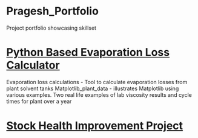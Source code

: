 # Pragesh_Portfolio
Project portfolio showcasing skillset

# [Python Based Evaporation Loss Calculator](https://github.com/TheProcessBoy/Evaporation-Loss-Calculations)
Evaporation loss calculations - Tool to calculate evaporation losses from plant solvent tanks Matplotlib_plant_data - illustrates Matplotlib using various examples. Two real life examples of lab viscosity results and cycle times for plant over a year

# [Stock Health Improvement Project ]([https://github.com/TheProcessBoy/Evaporation-Loss-Calculations](https://github.com/TheProcessBoy/Stock-Health-Improvement))

